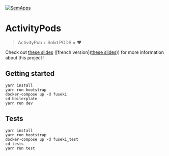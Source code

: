 [![SemApps](https://badgen.net/badge/Powered%20by/SemApps/28CDFB)](https://semapps.org)

# ActivityPods

> ActivityPub + Solid PODS = ❤️

Check out [these slides](./proposal/proposal-english.pdf) ([french version]([these slides](./proposal/proposal-french.pdf))) for more information about this project !

## Getting started

```
yarn install
yarn run bootstrap
docker-compose up -d fuseki
cd boilerplate
yarn run dev
```

## Tests

```
yarn install
yarn run bootstrap
docker-compose up -d fuseki_test
cd tests
yarn run test
```

